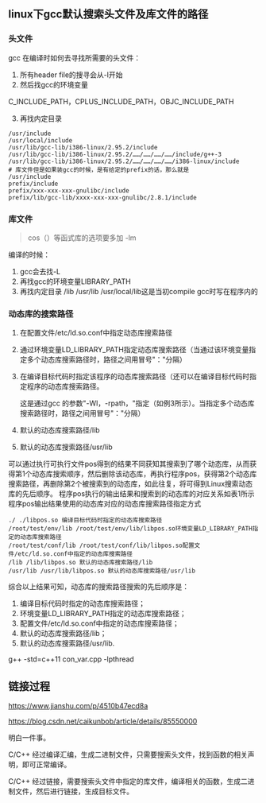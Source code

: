 ## linux下gcc默认搜索头文件及库文件的路径

### 头文件

gcc 在编译时如何去寻找所需要的头文件：

1. 所有header file的搜寻会从-l开始
2. 然后找gcc的环境变量

C_INCLUDE_PATH，CPLUS_INCLUDE_PATH，OBJC_INCLUDE_PATH

3. 再找内定目录

```
/usr/include
/usr/local/include
/usr/lib/gcc-lib/i386-linux/2.95.2/include
/usr/lib/gcc-lib/i386-linux/2.95.2/……/……/……/……/include/g++-3
/usr/lib/gcc-lib/i386-linux/2.95.2/……/……/……/……/i386-linux/include
# 库文件但是如果装gcc的时候，是有给定的prefix的话，那么就是
/usr/include
prefix/include
prefix/xxx-xxx-xxx-gnulibc/include
prefix/lib/gcc-lib/xxxx-xxx-xxx-gnulibc/2.8.1/include
```

### 库文件
> cos（）等函式库的选项要多加 -lm

编译的时候：

1. gcc会去找-L
2. 再找gcc的环境变量LIBRARY_PATH
3. 再找内定目录 /lib /usr/lib /usr/local/lib这是当初compile gcc时写在程序内的


### 动态库的搜索路径
1. 在配置文件/etc/ld.so.conf中指定动态库搜索路径
2. 通过环境变量LD_LIBRARY_PATH指定动态库搜索路径（当通过该环境变量指定多个动态库搜索路径时，路径之间用冒号"："分隔）
3. 在编译目标代码时指定该程序的动态库搜索路径（还可以在编译目标代码时指定程序的动态库搜索路径。

    这是通过gcc 的参数"-Wl，-rpath，"指定（如例3所示）。当指定多个动态库搜索路径时，路径之间用冒号"："分隔）


4. 默认的动态库搜索路径/lib
5. 默认的动态库搜索路径/usr/lib


可以通过执行可执行文件pos得到的结果不同获知其搜索到了哪个动态库，从而获得第1个动态库搜索顺序，然后删除该动态库，再执行程序pos，获得第2个动态库搜索路径，再删除第2个被搜索到的动态库，如此往复，将可得到Linux搜索动态库的先后顺序。
程序pos执行的输出结果和搜索到的动态库的对应关系如表1所示
程序pos输出结果使用的动态库对应的动态库搜索路径指定方式
```
./ ./libpos.so 编译目标代码时指定的动态库搜索路径
/root/test/env/lib /root/test/env/lib/libpos.so环境变量LD_LIBRARY_PATH指定的动态库搜索路径
/root/test/conf/lib /root/test/conf/lib/libpos.so配置文件/etc/ld.so.conf中指定的动态库搜索路径
/lib /lib/libpos.so 默认的动态库搜索路径/lib
/usr/lib /usr/lib/libpos.so 默认的动态库搜索路径/usr/lib
```

综合以上结果可知，动态库的搜索路径搜索的先后顺序是：

1. 编译目标代码时指定的动态库搜索路径；
2. 环境变量LD_LIBRARY_PATH指定的动态库搜索路径；
3. 配置文件/etc/ld.so.conf中指定的动态库搜索路径；
4. 默认的动态库搜索路径/lib；
5. 默认的动态库搜索路径/usr/lib.

 

g++ -std=c++11  con_var.cpp -lpthread

## 链接过程
https://www.jianshu.com/p/4510b47ecd8a

https://blog.csdn.net/caikunbob/article/details/85550000


明白一件事。

C/C++ 经过编译汇编，生成二进制文件，只需要搜索头文件，找到函数的相关声明，即可正常编译。

C/C++ 经过链接，需要搜索头文件中指定的库文件，编译相关的函数，生成二进制文件，然后进行链接，生成目标文件。